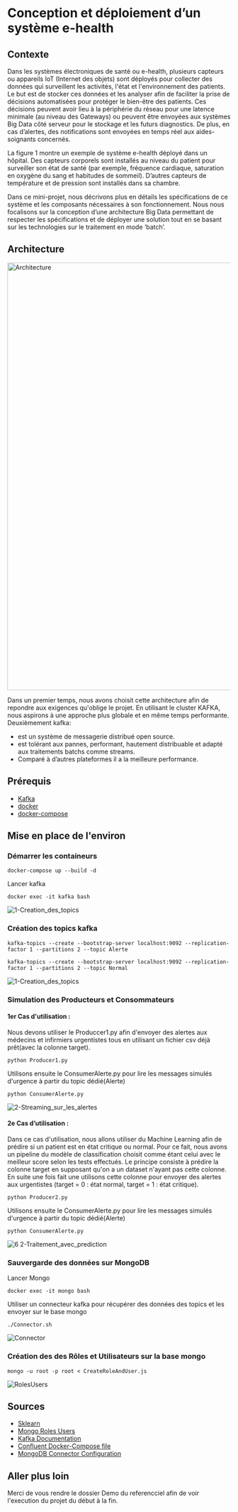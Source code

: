# Conception et déploiement d’un système e-health 
## Contexte
Dans les systèmes électroniques de santé ou e-health, plusieurs capteurs ou appareils IoT (Internet des objets) sont déployés pour collecter des données qui surveillent les activités, l'état et l'environnement des patients. Le but est de stocker ces données et les analyser afin de faciliter la prise de décisions automatisées pour protéger le bien-être des patients. Ces décisions peuvent avoir lieu à la périphérie du réseau pour une latence minimale (au niveau des Gateways) ou peuvent être envoyées aux systèmes Big Data côté serveur pour le stockage et les futurs diagnostics. De plus, en cas d’alertes, des notifications sont envoyées en temps réel aux aides- soignants concernés.

La figure 1 montre un exemple de système e-health déployé dans un hôpital. Des capteurs corporels sont installés au niveau du patient pour surveiller son état de santé (par exemple, fréquence cardiaque, saturation en oxygène du sang et habitudes de sommeil). D’autres capteurs de température et de pression sont installés dans sa chambre.

Dans ce mini-projet, nous décrivons plus en détails les spécifications de ce système et les composants nécessaires à son fonctionnement. Nous nous focalisons sur la conception d’une architecture Big Data permettant de respecter les spécifications et de déployer une solution tout en se basant sur les technologies sur le traitement en mode ‘batch’.
## Architecture
<img width="964" alt="Architecture" src="https://user-images.githubusercontent.com/53083052/177451032-5269919d-4908-4354-a26c-9166088feb74.png">

Dans un premier temps, nous avons choisit cette architecture afin de repondre aux exigences qu'oblige le projet.
En utilisant le cluster KAFKA, nous aspirons à une approche plus globale et en même temps performante.
Deuxièmement kafka:
* est un système de messagerie distribué open source.
* est tolérant aux pannes, performant, hautement distribuable et adapté aux traitements batchs comme streams.
* Comparé à d’autres plateformes il a la meilleure performance.
## Prérequis
* [Kafka](https://kafka.apache.org/downloads)
* [docker](https://docs.docker.com/get-docker/)
* [docker-compose](https://docs.docker.com/compose/install/)
## Mise en place de l'environ
### Démarrer les containeurs
```
docker-compose up --build -d
```
Lancer kafka
```
docker exec -it kafka bash
```
![1-Creation_des_topics](https://user-images.githubusercontent.com/53083052/177600135-ed6c2c1d-0a15-4f7e-88cd-730ebdcca9ca.gif)

### Création des topics kafka
```
kafka-topics --create --bootstrap-server localhost:9092 --replication-factor 1 --partitions 2 --topic Alerte
```

```
kafka-topics --create --bootstrap-server localhost:9092 --replication-factor 1 --partitions 2 --topic Normal
```
![1-Creation_des_topics](https://user-images.githubusercontent.com/53083052/177610386-e33b79be-b6d0-4fc4-b7a1-40afdaebfe02.gif)

### Simulation des Producteurs et Consommateurs
#### 1er Cas d'utilisation :
Nous devons utiliser le Produccer1.py afin d'envoyer des alertes aux médecins et infirmiers urgentistes tous en utilisant un fichier csv déjà prêt(avec la colonne target).
```
python Producer1.py
```
Utilisons ensuite le ConsumerAlerte.py pour lire les messages simulés d'urgence à partir du topic dédié(Alerte)
```
python ConsumerAlerte.py
```
![2-Streaming_sur_les_alertes](https://user-images.githubusercontent.com/53083052/177610943-b55ecef4-45eb-49df-b408-08899e1097d9.gif)

#### 2e Cas d’utilisation :
Dans ce cas d'utilisation, nous allons utiliser du Machine Learning afin de prédire si un patient est en état critique ou normal. Pour ce fait, nous avons un pipeline du modèle de classification choisit comme étant celui avec le meilleur score selon les tests effectués.
Le principe consiste à prédire la colonne target en supposant qu'on a un dataset n'ayant pas cette colonne. En suite une fois fait une utilisons cette colonne pour envoyer des alertes aux urgentistes (target = 0 : état normal, target = 1 : état critique).

```
python Producer2.py
```
Utilisons ensuite le ConsumerAlerte.py pour lire les messages simulés d'urgence à partir du topic dédié(Alerte)
```
python ConsumerAlerte.py
```
![6 2-Traitement_avec_prediction](https://user-images.githubusercontent.com/53083052/177611421-507d14c7-4ee3-4ade-a970-2da8a92b2093.gif)

### Sauvergarde des données sur MongoDB
Lancer Mongo
```
docker exec -it mongo bash
```
Utiliser un connecteur kafka pour récupérer des données des topics et les envoyer sur le base mongo
```
./Connector.sh
```
![Connector](https://user-images.githubusercontent.com/53083052/177611825-88f1ccd1-5ff1-457f-978b-042d6b8f6a3a.gif)

### Création des des Rôles et Utilisateurs sur la base mongo
```
mongo -u root -p root < CreateRoleAndUser.js
```
![RolesUsers](https://user-images.githubusercontent.com/53083052/177612524-3fcfc07b-9096-4d79-81dd-1d325b6a56b2.gif)

## Sources
* [Sklearn](https://scikit-learn.org/stable/)
* [Mongo Roles Users](https://www.mongodb.com/docs/manual/tutorial/manage-users-and-roles/)
* [Kafka Documentation](https://kafka.apache.org/documentation/)
* [Confluent Docker-Compose file](https://github.com/confluentinc)
* [MongoDB Connector Configuration](https://www.mongodb.com/docs/kafka-connector/current/)


## Aller plus loin
Merci de vous rendre le dossier Demo du referencciel afin de voir l'execution du projet du début à la fin.
